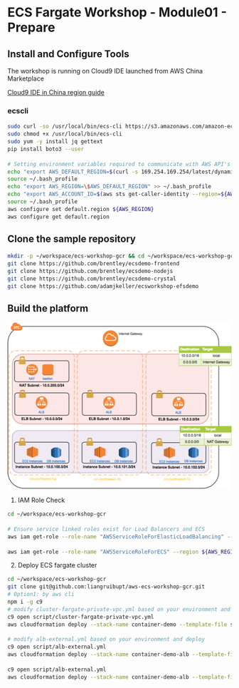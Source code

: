 # ECS Fargate Workshop - Module01 - Prepare

## Install and Configure Tools

The workshop is running on Cloud9 IDE launched from AWS China Marketplace

[Cloud9 IDE in China region guide](https://github.com/linjungz/cloud9)

### ecscli

```bash
sudo curl -so /usr/local/bin/ecs-cli https://s3.amazonaws.com/amazon-ecs-cli/ecs-cli-linux-amd64-latest
sudo chmod +x /usr/local/bin/ecs-cli
sudo yum -y install jq gettext
pip install boto3 --user

# Setting environment variables required to communicate with AWS API's via the cli tools
echo "export AWS_DEFAULT_REGION=$(curl -s 169.254.169.254/latest/dynamic/instance-identity/document | jq -r .region)" >> ~/.bash_profile
source ~/.bash_profile
echo "export AWS_REGION=\$AWS_DEFAULT_REGION" >> ~/.bash_profile
echo "export AWS_ACCOUNT_ID=$(aws sts get-caller-identity --region=${AWS_DEFAULT_REGION} --query Account --output text)" >> ~/.bash_profile
source ~/.bash_profile
aws configure set default.region ${AWS_REGION}
aws configure get default.region
```

## Clone the sample repository

```bash
mkdir -p ~/workspace/ecs-workshop-gcr && cd ~/workspace/ecs-workshop-gcr
git clone https://github.com/brentley/ecsdemo-frontend
git clone https://github.com/brentley/ecsdemo-nodejs
git clone https://github.com/brentley/ecsdemo-crystal
git clone https://github.com/adamjkeller/ecsworkshop-efsdemo
```

## Build the platform

![ECS-Workshop-Topology](media/ECS-Workshop-Topology.png)

1. IAM Role Check

```bash
cd ~/workspace/ecs-workshop-gcr

# Ensure service linked roles exist for Load Balancers and ECS
aws iam get-role --role-name "AWSServiceRoleForElasticLoadBalancing" --region ${AWS_REGION}|| aws iam create-service-linked-role --aws-service-name "elasticloadbalancing.amazonaws.com" --region ${AWS_REGION}

aws iam get-role --role-name "AWSServiceRoleForECS" --region ${AWS_REGION} || aws iam create-service-linked-role --aws-service-name "ecs.amazonaws.com" --region ${AWS_REGION}
```

2. Deploy ECS fargate cluster

```bash
cd ~/workspace/ecs-workshop-gcr
git clone git@github.com:liangruibupt/aws-ecs-workshop-gcr.git
# Option1: by aws cli
npm i -g c9
# modify cluster-fargate-private-vpc.yml based on your environment and deploy
c9 open script/cluster-fargate-private-vpc.yml
aws cloudformation deploy --stack-name container-demo --template-file script/cluster-fargate-private-vpc.yml --capabilities CAPABILITY_IAM --region ${AWS_REGION}

# modify alb-external.yml based on your environment and deploy
c9 open script/alb-external.yml
aws cloudformation deploy --stack-name container-demo-alb --template-file script/alb-external.yml --region ${AWS_REGION}

c9 open script/alb-external.yml
aws cloudformation deploy --stack-name container-demo-alb --template-file script/alb-external.yml --region ${AWS_REGION}
```